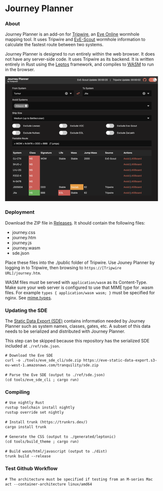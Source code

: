 # Journey Planner

### About

Journey Planner is an add-on for [Tripwire](https://bitbucket.org/daimian/tripwire), an [Eve Online](https://www.eveonline.com/)
wormhole mapping tool. It uses Tripwire and [EvE-Scout](https://eve-scout.com/) wormhole information to calculate the fastest
route between two systems.

Journey Planner is designed to run entirely within the web browser. It does not have any server-side code. It uses Tripwire as
its backend. It is written entirely in Rust using the [Leptos](https://leptos.dev/) framework, and compiles to
[WASM](https://webassembly.org/) to run in the browser.

![screenshot](https://raw.githubusercontent.com/tordynnar/rustjourneyplanner/main/screenshot.png)

### Deployment

Download the ZIP file in [Releases](https://github.com/tordynnar/rustjourneyplanner/releases). It should contain the following files:

- journey.css
- journey.htm
- journey.js
- journey.wasm
- sde.json

Place these files into the ./public folder of Tripwire. Use Jouney Planner by logging in to Tripwire, then browsing to
`https://[Tripwire URL]/journey.htm`.

WASM files must be served with `application/wasm` as its Content-Type. Make sure your web server is configured to use that MIME type
for .wasm files. For example `types { application/wasm wasm; }` must be specified for nginx. See
[mime.types](https://github.com/nginx/nginx/blob/master/conf/mime.types). 

### Updating the SDE

The [Static Data Export (SDE)](https://developers.eveonline.com/resource) contains information needed by Journey Planner
such as system names, classes, gates, etc. A subset of this data needs to be serialized and distributed with Journey Planner.

This step can be skipped because this repository has the serialized SDE included at `./ref/sde.json`.

```shell
# Download the Eve SDE
curl -o ./tools/eve_sde_cli/sde.zip https://eve-static-data-export.s3-eu-west-1.amazonaws.com/tranquility/sde.zip

# Parse the Eve SDE (output to ./ref/sde.json)
(cd tools/eve_sde_cli ; cargo run)
```

### Compiling

```shell
# Use nightly Rust
rustup toolchain install nightly
rustup override set nightly

# Install trunk (https://trunkrs.dev/)
cargo install trunk

# Generate the CSS (output to ./generated/leptonic)
(cd tools/build_theme ; cargo run)

# Build wasm/html/javascript (output to ./dist)
trunk build --release
```

### Test Github Workflow

```shell
# The architecture must be specified if testing from an M-series Mac
act --container-architecture linux/amd64
```